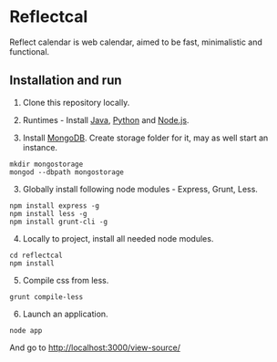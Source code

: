 Reflectcal
==========

Reflect calendar is web calendar, aimed to be fast, minimalistic and functional.

Installation and run
--------------------

1. Clone this repository locally.

2. Runtimes - Install [Java][jdk], [Python][python] and [Node.js][node.js].

3. Install [MongoDB][mongodb]. Create storage folder for it, may as well start
an instance.

```
mkdir mongostorage
mongod --dbpath mongostorage
```

3. Globally install following node modules - Express, Grunt, Less.

```
npm install express -g
npm install less -g
npm install grunt-cli -g
```

4. Locally to project, install all needed node modules.

```
cd reflectcal
npm install
```

5. Compile css from less.

```
grunt compile-less
```

6. Launch an application.

```
node app
```

And go to [http://localhost:3000/view-source/](http://localhost:3000/view-source/)

[jdk]: http://www.oracle.com/technetwork/java/javase/downloads/jdk8-downloads-2133151.html
[python]: https://www.python.org/download/releases/2.7/
[node.js]: http://nodejs.org/download/
[mongodb]: http://www.mongodb.org/downloads
[express]: https://github.com/visionmedia/express
[grunt]: https://github.com/gruntjs/grunt
[less]: https://github.com/less/less.js/